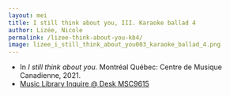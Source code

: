 ```yaml
---
layout: mei
title: I still think about you, III. Karaoke ballad 4
author: Lizée, Nicole
permalink: /lizee-think-about-you-kb4/
image: lizee_i_still_think_about_you003_karaoke_ballad_4.png
---
```


- In *I still think about you.* Montréal Québec: Centre de Musique Canadienne, 2021.
- <a href="https://tufts.primo.exlibrisgroup.com/permalink/01TUN_INST/1kc9gia/alma991018677203903851" target="_blank">Music Library Inquire @ Desk MSC9615</a>
